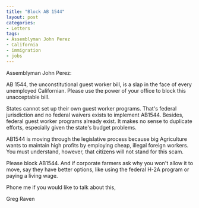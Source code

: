 ```yaml
---
title: "Block AB 1544"
layout: post
categories:
- Letters
tags:
- Assemblyman John Perez
- California
- immigration
- jobs
---
```


Assemblyman John Perez:

AB 1544, the unconstitutional guest worker bill, is a slap in the face of every unemployed Californian. Please use the power of your office to block this unacceptable bill.  
  
States cannot set up their own guest worker programs. That's federal jurisdiction and no federal waivers exists to implement AB1544. Besides, federal guest worker programs already exist. It makes no sense to duplicate efforts, especially given the state's budget problems.

AB1544 is moving through the legislative process because big Agriculture wants to maintain high profits by employing cheap, illegal foreign workers. You must understand, however, that citizens will not stand for this scam.

Please block AB1544. And if corporate farmers ask why you won't allow it to move, say they have better options, like using the federal H-2A program or paying a living wage.

Phone me if you would like to talk about this,

Greg Raven